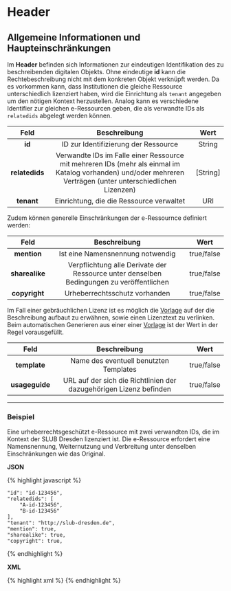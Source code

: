 # Header
## Allgemeine Informationen und Haupteinschränkungen

Im **Header** befinden sich Informationen zur eindeutigen Identifikation des zu beschreibenden digitalen Objekts. Ohne eindeutige **id** kann die Rechtebeschreibung nicht mit dem konkreten Objekt verknüpft werden. Da es vorkommen kann, dass Institutionen die gleiche Ressource unterschiedlich lizenziert haben, wird die Einrichtung als `tenant` angegeben um den nötigen Kontext herzustellen. Analog kann es verschiedene Identifier zur gleichen e-Ressourcen geben, die als verwandte IDs als `relatedids` abgelegt werden können.



| Feld | Beschreibung | Wert |
| :---:| :----------: | :--: |
|**id**| ID zur Identifizierung der Ressource | String |
|**relatedids**| Verwandte IDs im Falle einer Ressource mit mehreren IDs (mehr als einmal im Katalog vorhanden) und/oder mehreren Verträgen (unter unterschiedlichen Lizenzen) | \[String\] |
|**tenant**| Einrichtung, die die Ressource verwaltet | URI |

Zudem können generelle Einschränkungen der e-Ressournce definiert werden:

| Feld | Beschreibung | Wert |
| :---:| :----------: | :--: |
|**mention**| Ist eine Namensnennung notwendig | true/false|
|**sharealike**| Verpflichtung alle Derivate der Ressource unter denselben Bedingungen zu veröffentlichen | true/false|
|**copyright**| Urheberrechtsschutz vorhanden | true/false|


Im Fall einer gebräuchlichen Lizenz ist es möglich die [Vorlage](../tmpl/beispiele.markdown) auf der die Beschreibung aufbaut zu erwähnen, sowie einen Lizenztext zu verlinken. Beim automatischen Generieren aus einer einer [Vorlage](../tmpl/beispiele.markdown) ist der Wert in der Regel vorausgefüllt.

| Feld | Beschreibung | Wert |
| :---:| :----------: | :--: |
|**template**| Name des eventuell benutzten Templates | true/false|
|**usageguide**| URL auf der sich die Richtlinien der dazugehörigen Lizenz befinden | true/false|

----

### Beispiel

Eine urheberrechtsgeschützt e-Ressource mit zwei verwandten IDs, die im Kontext der SLUB Dresden lizenziert ist. Die e-Ressource erfordert eine Namensnennung, Weiternutzung und Verbreitung unter denselben Einschränkungen wie das Original.

**JSON**

{% highlight javascript %}

    "id": "id-123456",
    "relatedids": [
        "A-id-123456",
        "B-id-123456"
    ],
    "tenant": "http://slub-dresden.de",
    "mention": true,
    "sharealike": true,
    "copyright": true,

{% endhighlight %}

**XML**


{% highlight xml %}
  <item id="id-123456" tenant="http://slub-dresden.de" mention="true" sharealike="true" copyright="true">
    <relatedid id="A-id-123456"/>
    <relatedid id="B-id-123456"/>
  </item>
{% endhighlight %}
